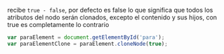 recibe `true - false`, por defecto es false lo que significa que todos los atributos del nodo serán clonados, excepto el contenido y sus hijos, con true es completamente lo contrario
```js
var paraElement = document.getElementById('para');
var paraElementClone = paraElement.cloneNode(true);
```